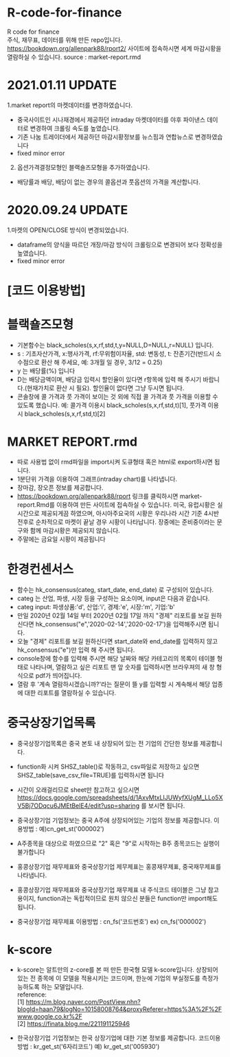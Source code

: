 # R-code-for-finance
R code for finance <br>
주식, 재무표, 데이터를 위해 만든 repo입니다. <br>
https://bookdown.org/allenpark88/rport2/ 사이트에 접속하시면 세계 마감시황을 열람하실 수 있습니다. source : market-report.rmd <br>

# 2021.01.11 UPDATE
1.market report의 마켓데이터를 변경하였습니다.
- 중국사이트인 시나재경에서 제공하던 intraday 마켓데이터를 야후 파이낸스 데이터로 변경하여 크롤링 속도를 높였습니다. <br>
- 기존 나눔 트레이더에서 제공하던 마감시황정보를 뉴스핌과 연합뉴스로 변경하였습니다 <br>
- fixed minor error

2. 옵션가격결정모형인 블랙숄즈모형을 추가하였습니다. <br>
- 배당률과 배당, 배당이 없는 경우의 콜옵션과 풋옵션의 가격을 계산합니다.<br>

# 2020.09.24 UPDATE
1.마켓의 OPEN/CLOSE 방식이 변경되었습니다.
- dataframe의 양식을 따르던 개장/마감 방식이 크롤링으로 변경되어 보다 정확성을 높였습니다. <br>
- fixed minor error

# [코드 이용방법]
# 블랙숄즈모형
- 기본함수는 black_scholes(s,x,rf,std,t,y=NULL,D=NULL,r=NULL) 입니다. <br>
- s : 기초자산가격, x:행사가격, rf:무위험이자율, std: 변동성, t: 잔존기간(반드시 소수점으로 환산 해 주세요, 예: 3개월 일 경우, 3/12  = 0.25) <br>
- y 는 배당률(%) 입니다 <br>
- D는 배당금액이며, 배당금 입력시 할인율이 있다면 r항목에 입력 해 주시기 바랍니다.(현재가치로 환산 시 필요). 할인율이 없다면 그냥 두시면 됩니다. <br>
- 콘솔창에 콜 가격과 풋 가격이 보이는 것 외에 직접 콜 가격과 풋 가격을 이용할 수 있도록 했습니다. 예: 콜가격 이용시 black_scholes(s,x,rf,std,t)[1], 풋가격 이용시 black_scholes(s,x,rf,std,t)[2] <br>

# MARKET REPORT.rmd
- 따로 사용법 없이 rmd파일을 import시켜 도큐형태 혹은 html로 export하시면 됩니다. <br>
- 1분단위 가격을 이용하여 그래프(intraday chart)를 나타냅니다. <br>
- 장마감, 장오픈 정보를 제공합니다. <br>
- https://bookdown.org/allenpark88/rport  링크를 클릭하시면 market-report.Rmd를 이용하여 만든 사이트에 접속하실 수 있습니다. 미국, 유럽시황은 실시간으로 제공되게끔 하였으며, 아시아주요국의 시황은 우리나라 시간 기준 4시반 전후로 순차적으로 마켓이 끝날 경우 시황이 나타납니다. 장중에는 준비중이라는 문구와 함께 마감시황은 제공되지 않습니다. <br>
- 주말에는 금요일 시황이 제공됩니다 <br>

# 한경컨센서스
- 함수는 hk_consensus(categ, start_date, end_date) 로 구성되어 있습니다. <br>
- categ 는 산업, 파생, 시장 등을 구성하는 요소이며, input은 다음과 같습니다. <br>
- categ input: 파생상품:'d', 산업:'i', 경제:'e', 시장:'m', 기업:'b'  <br>
- 만일 2020년 02월 14일 부터 2020년 02월 17일 까지 "경제" 리포트를 보길 원하신다면 hk_consensus("e",'2020-02-14','2020-02-17')을 입력해주시면 됩니다. <br>
- 오늘 "경제" 리포트를 보길 원하신다면 start_date와 end_date를 입력하지 않고 hk_consensus("e")만 입력 해 주시면 됩니다. <br>
- console창에 함수를 입력해 주시면 해당 날짜와 해당 카테고리의 목록이 테이블 형태로 나타나며, 열람하고 싶은 리포트 맨 앞 숫자를 입력하시면 브라우져의 새 창 형식으로 pdf가 띄어집니다. <br>
- 열람 후 '계속 열람하시겠습니까?'라는 질문이 뜰 y를 입력할 시 계속해서 해당 업종에 대한 리포트를 열람하실 수 있습니다. <br>


# 중국상장기업목록
- 중국상장기업목록은 중국 본토 내 상장되어 있는 전 기업의 간단한 정보를 제공합니다. <br>
- function화 시켜 SHSZ_table()로 작동하고, csv파일로 저장하고 싶으면 SHSZ_table(save_csv_file=TRUE)를 입력하시면 됩니다 <br>
- 시간이 오래걸리므로 sheet만 참고하고 싶으시면 https://docs.google.com/spreadsheets/d/1AxvMtxLIJUWyfXUgM_LLo5XV5Bj7ODqcu6JMEtBelE4/edit?usp=sharing 를 보시면 됩니다.

- 중국상장기업 기업정보는 중국 A주에 상장되어있는 기업의 정보를 제공합니다. 이용방법 : 예)cn_get_st('000002') <br>
- A주종목을 대상으로 하였으므로 "2" 혹은 "9"로 시작하는 B주 종목코드는 실행이 불가합니다 <br>
- 홍콩상장기업 재무제표와 중국상장기업 제무제표는 홍콩재무제표, 중국재무제표를 나타냅니다. <br>

- 홍콩상장기업 재무제표와 중국상장기업 재무제표 내 주식코드 테이블은 그냥 참고용이지, function과는 독립적이므로 원치 않으신 분들은 function만 import해도 됩니다. <br>

- 중국상장기업 재무제표 이용방법 : cn_fs('코드번호') ex) cn_fs('000002') <br>

# k-score
- k-score는 알트만의 z-core를 본 떠 만든 한국형 모델 k-score입니다. 상장되어 있는 전 종목에 이 모델을 적용시키는 코드이며, 한눈에 기업의 부실정도를 측정가능하도록 하는 모델입니다.<br>
reference: <br>
[1] https://m.blog.naver.com/PostView.nhn?blogId=haan79&logNo=10158008764&proxyReferer=https%3A%2F%2Fwww.google.co.kr%2F<br>
[2] https://finata.blog.me/221191125946

- 한국상장기업 기업정보는 한국 상장기업에 대한 기본 정보를 제공합니다. 코드이용방법 : kr_get_st('6자리코드') 예) kr_get_st('005930')<br>

